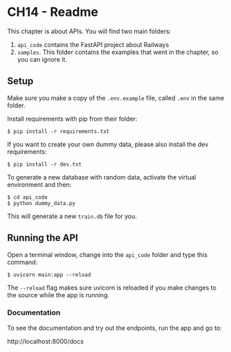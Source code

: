 # CH14 - Readme

This chapter is about APIs. You will find two main folders:

1. `api_code` contains the FastAPI project about Railways
2. `samples`. This folder contains the examples that went in the chapter, so you can ignore it.

## Setup

Make sure you make a copy of the `.env.example` file, called `.env` in the
same folder.

Install requirements with pip from their folder:

    $ pip install -r requirements.txt

If you want to create your own dummy data, please also install the dev requirements:

    $ pip install -r dev.txt

To generate a new database with random data, activate the virtual environment and then:

    $ cd api_code
    $ python dummy_data.py

This will generate a new `train.db` file for you.

## Running the API

Open a terminal window, change into the `api_code` folder and type this command:

    $ uvicorn main:app --reload

The `--reload` flag makes sure uvicorn is reloaded if you make changes to the
source while the app is running.

### Documentation

To see the documentation and try out the endpoints, run the app and go to:

http://localhost:8000/docs

